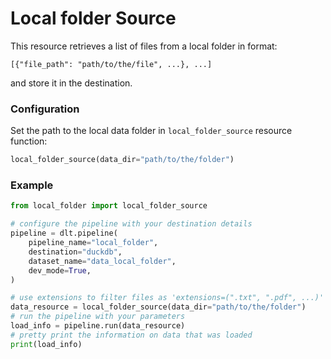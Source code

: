 # Local folder Source
This resource retrieves a list of files from a local folder in format:
```
[{"file_path": "path/to/the/file", ...}, ...]
```
and store it in the destination.

### Configuration
Set the path to the local data folder in `local_folder_source` resource function:

```python
local_folder_source(data_dir="path/to/the/folder")
```

### Example
```python
from local_folder import local_folder_source

# configure the pipeline with your destination details
pipeline = dlt.pipeline(
    pipeline_name="local_folder",
    destination="duckdb",
    dataset_name="data_local_folder",
    dev_mode=True,
)

# use extensions to filter files as 'extensions=(".txt", ".pdf", ...)'
data_resource = local_folder_source(data_dir="path/to/the/folder")
# run the pipeline with your parameters
load_info = pipeline.run(data_resource)
# pretty print the information on data that was loaded
print(load_info)
```